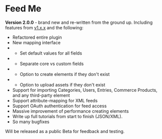 # Feed Me

**Version 2.0.0** - brand new and re-written from the ground up. Including features from [v1.x.x](https://github.com/engram-design/FeedMe) and the following:

- Refactored entire plugin
- New mapping interface
- - Set default values for all fields
- - Separate core vs custom fields
- - Option to create elements if they don't exist
- - Option to upload assets if they don't exist
- Support for importing Categories, Users, Entries, Commerce Products, and any third-party element
- Support attribute-mapping for XML feeds
- Support OAuth authentication for feed access
- Massive improvement of performance creating elements
- Write up full tutorials from start to finish (JSON/XML).
- So many bugfixes

Will be released as a public Beta for feedback and testing.

